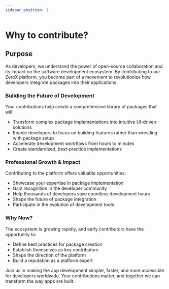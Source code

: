 ```yaml
---
sidebar_position: 1
---
```


# Why to contribute?


## Purpose

As developers, we understand the power of open-source collaboration and its impact on the software development ecosystem. By contributing to our ZeroX platform, you become part of a movement to revolutionize how developers integrate packages into their applications.

### Building the Future of Development
Your contributions help create a comprehensive library of packages that will:
- Transform complex package implementations into intuitive UI-driven solutions
- Enable developers to focus on building features rather than wrestling with package setup
- Accelerate development workflows from hours to minutes
- Create standardized, best-practice implementations

### Professional Growth & Impact
Contributing to the platform offers valuable opportunities:
- Showcase your expertise in package implementation
- Gain recognition in the developer community
- Help thousands of developers save countless development hours
- Shape the future of package integration
- Participate in the evolution of development tools

### Why Now?
The ecosystem is growing rapidly, and early contributors have the opportunity to:
- Define best practices for package creation
- Establish themselves as key contributors
- Shape the direction of the platform
- Build a reputation as a platform expert

Join us in making the app development simpler, faster, and more accessible for developers worldwide. Your contributions matter, and together we can transform the way apps are built.



